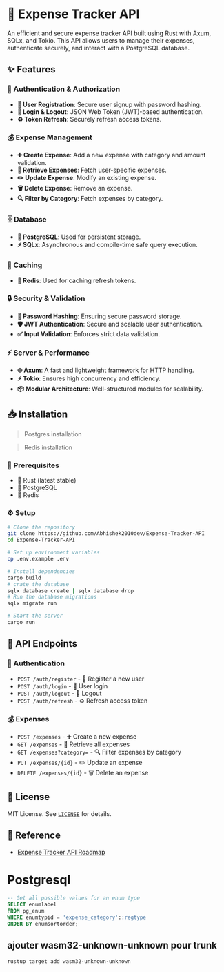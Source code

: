 # 🏦 Expense Tracker API

An efficient and secure expense tracker API built using Rust with Axum, SQLx, and Tokio. This API allows users to manage their expenses, authenticate securely, and interact with a PostgreSQL database.

## ✨ Features

### 🔐 Authentication & Authorization
- **📝 User Registration**: Secure user signup with password hashing.
- **🔑 Login & Logout**: JSON Web Token (JWT)-based authentication.
- **♻️ Token Refresh**: Securely refresh access tokens.

### 💰 Expense Management
- **➕ Create Expense**: Add a new expense with category and amount validation.
- **📂 Retrieve Expenses**: Fetch user-specific expenses.
- **✏️ Update Expense**: Modify an existing expense.
- **🗑️ Delete Expense**: Remove an expense.
- **🔍 Filter by Category**: Fetch expenses by category.

### 🗄️ Database
- **🐘 PostgreSQL**: Used for persistent storage.
- **⚡ SQLx**: Asynchronous and compile-time safe query execution.

### 🚀 Caching
- **🛑 Redis**: Used for caching refresh tokens.

### 🔒 Security & Validation
- **🔐 Password Hashing**: Ensuring secure password storage.
- **🛡️ JWT Authentication**: Secure and scalable user authentication.
- **✅ Input Validation**: Enforces strict data validation.

### ⚡ Server & Performance
- **🌐 Axum**: A fast and lightweight framework for HTTP handling.
- **⚡ Tokio**: Ensures high concurrency and efficiency.
- **📦 Modular Architecture**: Well-structured modules for scalability.

## 📥 Installation
> Postgres installation

> Redis installation

### 📌 Prerequisites
- 🦀 Rust (latest stable)
- 🐘 PostgreSQL
- 🛑 Redis

### ⚙️ Setup
```sh
# Clone the repository
git clone https://github.com/Abhishek2010dev/Expense-Tracker-API
cd Expense-Tracker-API

# Set up environment variables
cp .env.example .env

# Install dependencies
cargo build
# crate the database
sqlx database create | sqlx database drop 
# Run the database migrations
sqlx migrate run

# Start the server
cargo run
```

## 📌 API Endpoints

### 🔐 Authentication
- `POST /auth/register` - 📝 Register a new user
- `POST /auth/login` - 🔑 User login
- `POST /auth/logout` - 🚪 Logout
- `POST /auth/refresh` - ♻️ Refresh access token

### 💰 Expenses
- `POST /expenses` - ➕ Create a new expense
- `GET /expenses` - 📂 Retrieve all expenses
- `GET /expenses?category=` - 🔍 Filter expenses by category
- `PUT /expenses/{id}` - ✏️ Update an expense
- `DELETE /expenses/{id}` - 🗑️ Delete an expense

## 📜 License

MIT License. See [`LICENSE`](./LICENSE) for details.

## 📌 Reference
- [Expense Tracker API Roadmap](https://roadmap.sh/projects/expense-tracker-api)

# Postgresql 

```SQL
-- Get all possible values for an enum type
SELECT enumlabel 
FROM pg_enum 
WHERE enumtypid = 'expense_category'::regtype
ORDER BY enumsortorder;
```
## ajouter wasm32-unknown-unknown pour trunk
```sh
rustup target add wasm32-unknown-unknown

```
